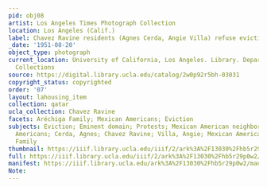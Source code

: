 ```yaml
---
pid: obj08
artist: Los Angeles Times Photograph Collection
location: Los Angeles (Calif.)
label: Chavez Ravine residents (Agnes Cerda, Angie Villa) refuse eviction order
_date: '1951-08-20'
object_type: photograph
current_location: University of California, Los Angeles. Library. Department of Special
  Collections
source: https://digital.library.ucla.edu/catalog/2w0p92r5bh-03031
copyright_status: copyrighted
order: '07'
layout: lahousing_item
collection: qatar
ucla_collection: Chavez Ravine
facets: Aréchiga Family; Mexican Americans; Eviction
subjects: Eviction; Eminent domain; Protests; Mexican American neighborhoods; Mexican
  Americans; Cerda, Agnes; Chavez Ravine; Villa, Angie; Mexican American women; Aréchiga
  Family
thumbnail: https://iiif.library.ucla.edu/iiif/2/ark%3A%2F13030%2Fhb5r29p0w2/full/250,/0/default.jpg
full: https://iiif.library.ucla.edu/iiif/2/ark%3A%2F13030%2Fhb5r29p0w2/full/full/0/default.jpg
manifest: https://iiif.library.ucla.edu/ark%3A%2F13030%2Fhb5r29p0w2/manifest
Note:
---
```

